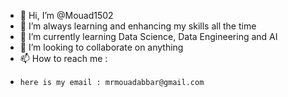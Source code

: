 - 👋 Hi, I’m @Mouad1502
- 👀 I’m always learning and enhancing my skills all the time
- 🌱 I’m currently learning Data Science, Data Engineering and AI
- 💞️ I’m looking to collaborate on anything
- 📫 How to reach me :
-     here is my email : mrmouadabbar@gmail.com

<!---
Mouad1502/Mouad1502 is a ✨ special ✨ repository because its `README.md` (this file) appears on your GitHub profile.
You can click the Preview link to take a look at your changes.
--->
